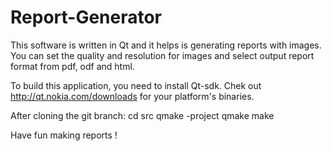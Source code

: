 Report-Generator
================

This software is written in Qt and it helps is generating reports with images. 
You can set the quality and resolution for images and select output report format from pdf, odf and html.

To build this application, you need to install Qt-sdk.
Chek out http://qt.nokia.com/downloads for your platform's binaries.

After cloning the git branch:
cd src
qmake -project
qmake
make

Have fun making reports !